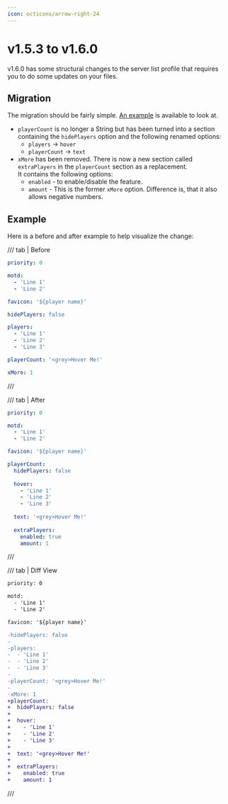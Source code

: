 ```yaml
---
icon: octicons/arrow-right-24
---
```


# v1.5.3 to v1.6.0

v1.6.0 has some structural changes to the server list profile that requires you to do some updates on your files.

## Migration

The migration should be fairly simple. [An example](#example) is available to look at.

- `playerCount` is no longer a String but has been turned into a section containing the `hidePlayers` option and the following renamed options:
    - `players` -\> `hover`
    - `playerCount` -\> `text`
- `xMore` has been removed. There is now a new section called `extraPlayers` in the `playerCount` section as a replacement.  
  It contains the following options:
    - `enabled` - to enable/disable the feature.
    - `amount` - This is the former `xMore` option. Difference is, that it also allows negative numbers.

## Example

Here is a before and after example to help visualize the change:

/// tab | Before
```yaml
priority: 0

motd:
  - 'Line 1'
  - 'Line 2'

favicon: '${player name}'

hidePlayers: false

players:
  - 'Line 1'
  - 'Line 2'
  - 'Line 3'

playerCount: '<grey>Hover Me!'

xMore: 1
```
///

/// tab | After
```yaml
priority: 0

motd:
  - 'Line 1'
  - 'Line 2'

favicon: '${player name}'

playerCount:
  hidePlayers: false
  
  hover:
    - 'Line 1'
    - 'Line 2'
    - 'Line 3'
  
  text: '<grey>Hover Me!'
  
  extraPlayers:
    enabled: true
    amount: 1
```
///

/// tab | Diff View
```diff
priority: 0

motd:
  - 'Line 1'
  - 'Line 2'

favicon: '${player name}'

-hidePlayers: false
-
-players:
-  - 'Line 1'
-  - 'Line 2'
-  - 'Line 3'
-
-playerCount: '<grey>Hover Me!'
-
-xMore: 1
+playerCount:
+  hidePlayers: false
+  
+  hover:
+    - 'Line 1'
+    - 'Line 2'
+    - 'Line 3'
+  
+  text: '<grey>Hover Me!'
+  
+  extraPlayers:
+    enabled: true
+    amount: 1
```
///